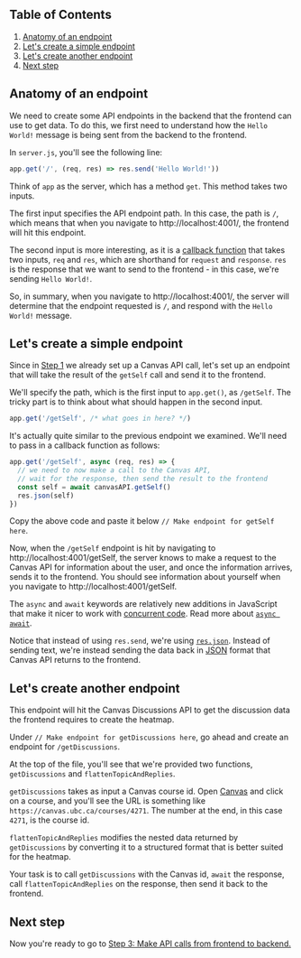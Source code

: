 ## Table of Contents
1. [Anatomy of an endpoint](#anatomy-of-an-endpoint)
1. [Let's create a simple endpoint](#lets-create-a-simple-endpoint)
1. [Let's create another endpoint](#lets-create-another-endpoint)
1. [Next step](#next-step)

## Anatomy of an endpoint
We need to create some API endpoints in the backend that the frontend can use to get data. To do this, we first need to understand how the `Hello World!` message is being sent from the backend to the frontend.

In `server.js`, you'll see the following line:
```js
app.get('/', (req, res) => res.send('Hello World!'))
```
Think of `app` as the server, which has a method `get`. This method takes two inputs.

The first input specifies the API endpoint path. In this case, the path is `/`, which means that when you navigate to http://localhost:4001/, the frontend will hit this endpoint.

The second input is more interesting, as it is a [callback function](https://developer.mozilla.org/en-US/docs/Glossary/Callback_function) that takes two inputs, `req` and `res`, which are shorthand for `request` and `response`. `res` is the response that we want to send to the frontend - in this case, we're sending `Hello World!`.

So, in summary, when you navigate to http://localhost:4001/, the server will determine that the endpoint requested is `/`, and respond with the `Hello World!` message.

## Let's create a simple endpoint
Since in [Step 1](1-Canvas-API-Token.md) we already set up a Canvas API call, let's set up an endpoint that will take the result of the `getSelf` call and send it to the frontend.

We'll specify the path, which is the first input to `app.get()`, as `/getSelf`. The tricky part is to think about what should happen in the second input.

```js
app.get('/getSelf', /* what goes in here? */)
```

It's actually quite similar to the previous endpoint we examined. We'll need to pass in a callback function as follows:

```js
app.get('/getSelf', async (req, res) => {
  // we need to now make a call to the Canvas API,
  // wait for the response, then send the result to the frontend
  const self = await canvasAPI.getSelf()
  res.json(self)
})
```

Copy the above code and paste it below `// Make endpoint for getSelf here`.

Now, when the `/getSelf` endpoint is hit by navigating to http://localhost:4001/getSelf, the server knows to make a request to the Canvas API for information about the user, and once the information arrives, sends it to the frontend. You should see information about yourself when you navigate to http://localhost:4001/getSelf.

The `async` and `await` keywords are relatively new additions in JavaScript that make it nicer to work with [concurrent code](https://en.wikipedia.org/wiki/Concurrency_(computer_science)). Read more about [`async await`](https://expeditedsecurity.com/blog/javascript-equals-async-await/).

Notice that instead of using `res.send`, we're using [`res.json`](https://expressjs.com/en/api.html#res.json). Instead of sending text, we're instead sending the data back in [JSON](https://en.wikipedia.org/wiki/JSON) format that Canvas API returns to the frontend.

## Let's create another endpoint
This endpoint will hit the Canvas Discussions API to get the discussion data the frontend requires to create the heatmap.

Under `// Make endpoint for getDiscussions here`, go ahead and create an endpoint for `/getDiscussions`.

At the top of the file, you'll see that we're provided two functions, `getDiscussions` and `flattenTopicAndReplies`.

`getDiscussions` takes as input a Canvas course id. Open [Canvas](https://canvas.ubc.ca/) and click on a course, and you'll see the URL is something like `https://canvas.ubc.ca/courses/4271`. The number at the end, in this case `4271`, is the course id.

`flattenTopicAndReplies` modifies the nested data returned by `getDiscussions` by converting it to a structured format that is better suited for the heatmap.

Your task is to call `getDiscussions` with the Canvas id, `await` the response, call `flattenTopicAndReplies` on the response, then send it back to the frontend.

## Next step
Now you're ready to go to [Step 3: Make API calls from frontend to backend.](3-Make-API-Calls.md)
